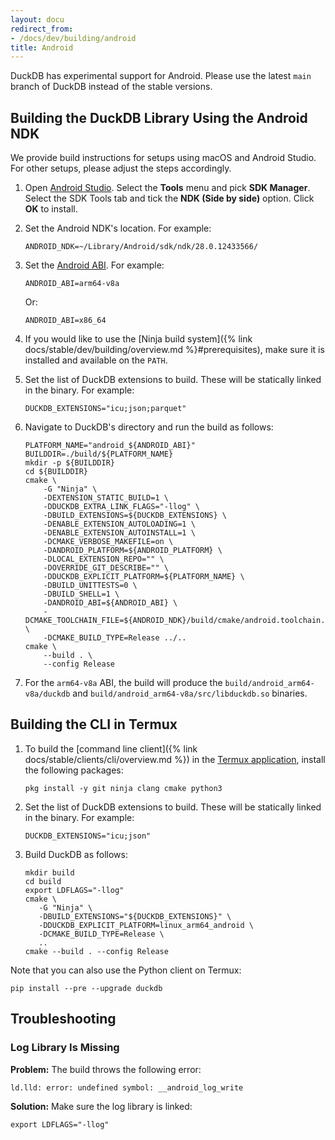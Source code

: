 ```yaml
---
layout: docu
redirect_from:
- /docs/dev/building/android
title: Android
---
```


DuckDB has experimental support for Android. Please use the latest `main` branch of DuckDB instead of the stable versions.

## Building the DuckDB Library Using the Android NDK

We provide build instructions for setups using macOS and Android Studio. For other setups, please adjust the steps accordingly.

1. Open [Android Studio](https://developer.android.com/studio).
   Select the **Tools** menu and pick **SDK Manager**.
   Select the SDK Tools tab and tick the **NDK (Side by side)** option.
   Click **OK** to install.

1. Set the Android NDK's location. For example:

   ```batch
   ANDROID_NDK=~/Library/Android/sdk/ndk/28.0.12433566/
   ```

1. Set the [Android ABI](https://developer.android.com/ndk/guides/abis). For example:

   ```batch
   ANDROID_ABI=arm64-v8a
   ```

   Or:

   ```batch
   ANDROID_ABI=x86_64
   ```

1. If you would like to use the [Ninja build system]({% link docs/stable/dev/building/overview.md %}#prerequisites), make sure it is installed and available on the `PATH`.

1. Set the list of DuckDB extensions to build. These will be statically linked in the binary. For example:

   ```batch
   DUCKDB_EXTENSIONS="icu;json;parquet"
   ```

1. Navigate to DuckDB's directory and run the build as follows:

   ```batch
   PLATFORM_NAME="android_${ANDROID_ABI}"
   BUILDDIR=./build/${PLATFORM_NAME}
   mkdir -p ${BUILDDIR}
   cd ${BUILDDIR}
   cmake \
       -G "Ninja" \
       -DEXTENSION_STATIC_BUILD=1 \
       -DDUCKDB_EXTRA_LINK_FLAGS="-llog" \
       -DBUILD_EXTENSIONS=${DUCKDB_EXTENSIONS} \
       -DENABLE_EXTENSION_AUTOLOADING=1 \
       -DENABLE_EXTENSION_AUTOINSTALL=1 \
       -DCMAKE_VERBOSE_MAKEFILE=on \
       -DANDROID_PLATFORM=${ANDROID_PLATFORM} \
       -DLOCAL_EXTENSION_REPO="" \
       -DOVERRIDE_GIT_DESCRIBE="" \
       -DDUCKDB_EXPLICIT_PLATFORM=${PLATFORM_NAME} \
       -DBUILD_UNITTESTS=0 \
       -DBUILD_SHELL=1 \
       -DANDROID_ABI=${ANDROID_ABI} \
       -DCMAKE_TOOLCHAIN_FILE=${ANDROID_NDK}/build/cmake/android.toolchain.cmake \
       -DCMAKE_BUILD_TYPE=Release ../..
   cmake \
       --build . \
       --config Release
   ```

1. For the `arm64-v8a` ABI, the build will produce the `build/android_arm64-v8a/duckdb` and `build/android_arm64-v8a/src/libduckdb.so` binaries.

## Building the CLI in Termux

1. To build the [command line client]({% link docs/stable/clients/cli/overview.md %}) in the [Termux application](https://termux.dev/), install the following packages:

   ```batch
   pkg install -y git ninja clang cmake python3
   ```

1. Set the list of DuckDB extensions to build. These will be statically linked in the binary. For example:

   ```batch
   DUCKDB_EXTENSIONS="icu;json"
   ```

1. Build DuckDB as follows:

   ```batch
   mkdir build
   cd build
   export LDFLAGS="-llog"
   cmake \
      -G "Ninja" \
      -DBUILD_EXTENSIONS="${DUCKDB_EXTENSIONS}" \
      -DDUCKDB_EXPLICIT_PLATFORM=linux_arm64_android \
      -DCMAKE_BUILD_TYPE=Release \
      ..
   cmake --build . --config Release
   ```

Note that you can also use the Python client on Termux:

```batch
pip install --pre --upgrade duckdb
```

## Troubleshooting

### Log Library Is Missing

**Problem:**
The build throws the following error:

```console
ld.lld: error: undefined symbol: __android_log_write
```

**Solution:**
Make sure the log library is linked:

```batch
export LDFLAGS="-llog"
```
